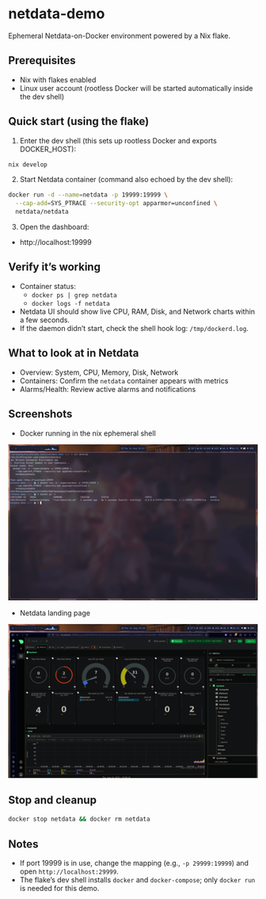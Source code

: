 # netdata-demo

Ephemeral Netdata-on-Docker environment powered by a Nix flake.

## Prerequisites
- Nix with flakes enabled
- Linux user account (rootless Docker will be started automatically inside the dev shell)

## Quick start (using the flake)
1) Enter the dev shell (this sets up rootless Docker and exports DOCKER_HOST):

```sh
nix develop
```

2) Start Netdata container (command also echoed by the dev shell):

```sh
docker run -d --name=netdata -p 19999:19999 \
  --cap-add=SYS_PTRACE --security-opt apparmor=unconfined \
  netdata/netdata
```

3) Open the dashboard:

- http://localhost:19999

## Verify it’s working
- Container status:
  - `docker ps | grep netdata`
  - `docker logs -f netdata`
- Netdata UI should show live CPU, RAM, Disk, and Network charts within a few seconds.
- If the daemon didn’t start, check the shell hook log: `/tmp/dockerd.log`.

## What to look at in Netdata
- Overview: System, CPU, Memory, Disk, Network
- Containers: Confirm the `netdata` container appears with metrics
- Alarms/Health: Review active alarms and notifications

## Screenshots
- Docker running in the nix ephemeral shell

![Screenshot 1](assets/terminal.png)

- Netdata landing page

![Screenshot 2](assets/netdata.png)

## Stop and cleanup
```sh
docker stop netdata && docker rm netdata
```

## Notes
- If port 19999 is in use, change the mapping (e.g., `-p 29999:19999`) and open `http://localhost:29999`.
- The flake’s dev shell installs `docker` and `docker-compose`; only `docker run` is needed for this demo.